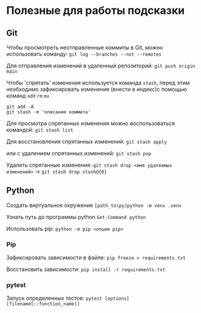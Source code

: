 # Полезные для работы подсказки

## Git

Чтобы просмотреть неотправленные коммиты в Git, можно использовать команду:
`git log --branches --not --remotes`

Для отправления изменений в удаленный репозиторий:
`git push origin main`

Чтобы 'спрятать' изменения используется команда `stash`, перед этим необходимо зафиксировать изменения
(внести в индекс)с помощью команд `add` `rm` `mv`

```shell
git add -A
git stash -m 'описание коммита'
```

Для просмотра спрятанных изменения можно воспользоваться командой:
`git stash list`

Для восстановления спрятанных изменений:
`git stash apply`

или с удалением спрятанных изменений:
`git stash pop`

Удалить спрятанные изменения:
`git stash drop <имя удаляемых изменений>` -> `git stash drop stash@{0}`

## Python

Создать виртуальное окружение
`[path_to\py]python -m venv .venv`

Узнать путь до программы python
`Get-Command python`

Использовать pip:
`python -m pip <опции pip>`

### Pip

Зафиксировать зависимости в файле:
`pip freeze > requirements.txt`

Восстановить зависимости:
`pip install -r requirements.txt`

### pytest

Запуск определенных тестов:
`pytest [options] [filename[::function_name]]`

